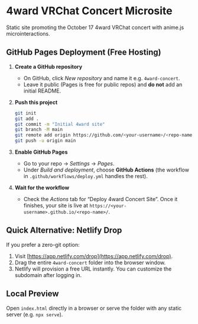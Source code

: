 ﻿# 4ward VRChat Concert Microsite

Static site promoting the October 17 4ward VRChat concert with anime.js microinteractions.

## GitHub Pages Deployment (Free Hosting)

1. **Create a GitHub repository**
   - On GitHub, click *New repository* and name it e.g. `4ward-concert`.
   - Leave it public (Pages is free for public repos) and **do not** add an initial README.

2. **Push this project**
   ```bash
   git init
   git add .
   git commit -m "Initial 4ward site"
   git branch -M main
   git remote add origin https://github.com/<your-username>/<repo-name>.git
   git push -u origin main
   ```

3. **Enable GitHub Pages**
   - Go to your repo → *Settings* → *Pages*.
   - Under *Build and deployment*, choose **GitHub Actions** (the workflow in `.github/workflows/deploy.yml` handles the rest).

4. **Wait for the workflow**
   - Check the *Actions* tab for “Deploy 4ward Concert Site”. Once it finishes, your site is live at `https://<your-username>.github.io/<repo-name>/`.

## Quick Alternative: Netlify Drop

If you prefer a zero-git option:

1. Visit [https://app.netlify.com/drop](https://app.netlify.com/drop).
2. Drag the entire `4ward-concert` folder into the browser window.
3. Netlify will provision a free URL instantly. You can customize the subdomain after logging in.

## Local Preview

Open `index.html` directly in a browser or serve the folder with any static server (e.g. `npx serve`).
